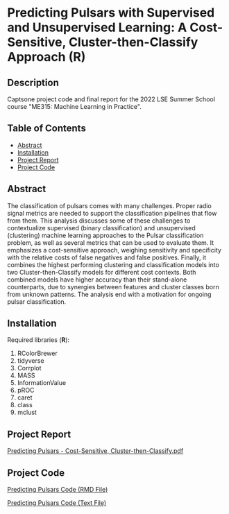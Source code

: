 # Predicting Pulsars with Supervised and Unsupervised Learning: A Cost-Sensitive, Cluster-then-Classify Approach (__R__)

## Description

Captsone project code and final report for the 2022 LSE Summer School course "ME315: Machine Learning in Practice".

## Table of Contents

* [Abstract](#abstract)
* [Installation](#installation)
* [Project Report](#project-report)
* [Project Code](#project-code)

## Abstract

The classification of pulsars comes with many challenges. Proper radio signal metrics
are needed to support the classification pipelines that flow from them. This analysis
discusses some of these challenges to contextualize supervised (binary classification)
and unsupervised (clustering) machine learning approaches to the Pulsar
classification problem, as well as several metrics that can be used to evaluate them. It
emphasizes a cost-sensitive approach, weighing sensitivity and specificity with the
relative costs of false negatives and false positives. Finally, it combines the highest performing clustering and classification models into two Cluster-then-Classify models for different cost contexts. Both combined models have higher accuracy than their
stand-alone counterparts, due to synergies between features and cluster classes born
from unknown patterns. The analysis end with a motivation for ongoing pulsar classification.

## Installation

Required libraries (__R__): 

1. RColorBrewer
2. tidyverse
3. Corrplot
4. MASS
5. InformationValue
6. pROC
7. caret
8. class
9. mclust

## Project Report

[Predicting Pulsars - Cost-Sensitive, Cluster-then-Classify.pdf](https://github.com/NetworkGestalt/Predicting-Pulsars/files/10347621/Predicting.Pulsars.-.Cost-Sensitive.Cluster-then-Classify.pdf)

## Project Code

[Predicting Pulsars Code (RMD File)](https://github.com/NetworkGestalt/Predicting-Pulsars/blob/main/Pulsar.Rmd)

[Predicting Pulsars Code (Text File)](https://github.com/NetworkGestalt/Predicting-Pulsars/files/10339408/Predicting.Pulsar.Source.txt)
 


